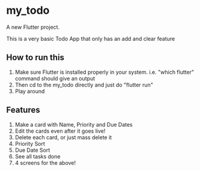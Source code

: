 # my_todo

A new Flutter project.

This is a very basic Todo App that only has an add and clear feature

## How to run this 

1. Make sure Flutter is installed properly in your system. i.e. "which flutter" command should give an output 
2. Then cd to the my_todo directly and just do "flutter run"
3. Play around

## Features 
1. Make a card with Name, Priority and Due Dates
2. Edit the cards even after it goes live!
3. Delete each card, or just mass delete it 
4. Priority Sort
5. Due Date Sort 
6. See all tasks done 
7. 4 screens for the above!
